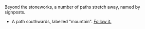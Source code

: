 Beyond the stoneworks, a number of paths stretch away, named by signposts.

- A path southwards, labelled "mountain". [Follow it.](#mountain)
